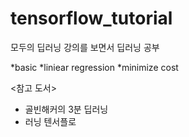 # tensorflow_tutorial

모두의 딥러닝 강의를 보면서 딥러닝 공부

*basic
*liniear regression
*minimize cost


<참고 도서>

* 골빈해커의 3분 딥러닝
* 러닝 텐서플로
